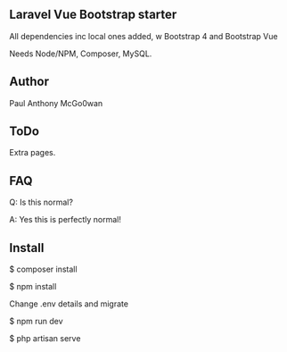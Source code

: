 ## Laravel Vue Bootstrap starter

All dependencies inc local ones added, w Bootstrap 4 and Bootstrap Vue

Needs Node/NPM, Composer, MySQL.

## Author

Paul Anthony McGo0wan

## ToDo

Extra pages.

## FAQ

Q: Is this normal?

A: Yes this is perfectly normal!

## Install

$ composer install

$ npm install

Change .env details and migrate


$ npm run dev


$ php artisan serve


